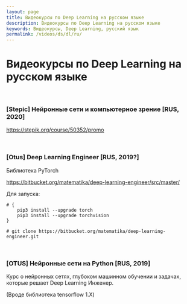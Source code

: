 ```yaml
---
layout: page
title: Видеокурсы по Deep Learning на русском языке
description: Видеокурсы по Deep Learning на русском языке
keywords: Видеокурсы, Deep Learning, русский язык
permalink: /videos/ds/dl/ru/
---
```


# Видеокурсы по Deep Learning на русском языке

<br/>

### [Stepic] Нейронные сети и компьютерное зрение [RUS, 2020]

https://stepik.org/course/50352/promo

<br/>

### [Otus] Deep Learning Engineer [RUS, 2019?]

Библиотека PyTorch

https://bitbucket.org/matematika/deep-learning-engineer/src/master/

Для запуска:

```
# {
    pip3 install --upgrade torch
    pip3 install --upgrade torchvision
}

# git clone https://bitbucket.org/matematika/deep-learning-engineer.git
```

<br/>

### [OTUS] Нейронные сети на Python [RUS, 2019]

Курс о нейронных сетях, глубоком машинном обучении и задачах, которые решает Deep Learning Инженер.

(Вроде библиотека tensorflow 1.X)
